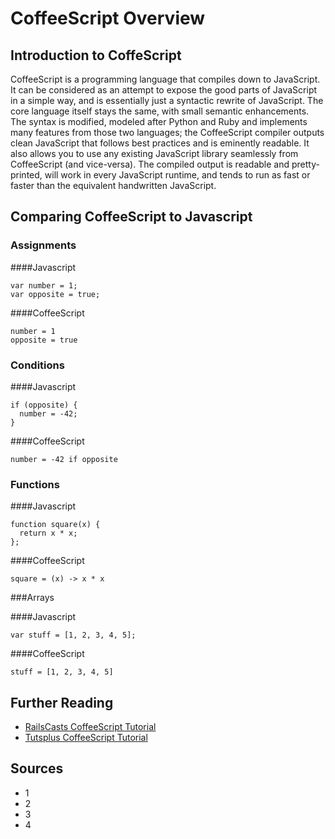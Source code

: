 # CoffeeScript Overview

## Introduction to CoffeScript
CoffeeScript is a programming language that compiles down to JavaScript. It can be considered as an attempt to expose the good parts of JavaScript in a simple way,
and is essentially just a syntactic rewrite of JavaScript. The core language itself stays the same, with small semantic enhancements. The syntax is modified, modeled after
Python and Ruby and implements many features from those two languages; the CoffeeScript compiler outputs clean JavaScript that follows best practices and is eminently
readable. It also allows you to use any existing JavaScript library seamlessly from CoffeeScript (and vice-versa).
The compiled output is readable and pretty-printed, will work in every JavaScript runtime, and tends to run as fast or faster than the equivalent handwritten JavaScript.

## Comparing CoffeeScript to Javascript
### Assignments

####Javascript
```shell
var number = 1; 
var opposite = true;
```
####CoffeeScript
```shell
number = 1 
opposite = true
```
### Conditions

####Javascript
```shell
if (opposite) { 
  number = -42; 
} 
```
####CoffeeScript
```shell
number = -42 if opposite
```
### Functions

####Javascript
```shell
function square(x) { 
  return x * x; 
}; 
```
####CoffeeScript
```shell
square = (x) -> x * x
```
###Arrays

####Javascript
```shell
var stuff = [1, 2, 3, 4, 5];
```
####CoffeeScript
```shell
stuff = [1, 2, 3, 4, 5]
```
## Further Reading

* [RailsCasts CoffeeScript Tutorial](http://railscasts.com/episodes/267-coffeescript-basics)
* [Tutsplus CoffeeScript Tutorial](http://code.tutsplus.com/tutorials/rocking-out-with-coffeescript--net-17027)

## Sources

* 1
* 2
* 3
* 4
